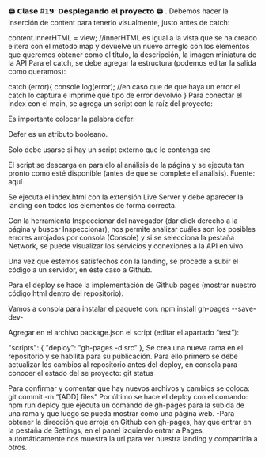🖨️ 𝗖𝗹𝗮𝘀𝗲 #𝟭𝟵: 𝗗𝗲𝘀𝗽𝗹𝗲𝗴𝗮𝗻𝗱𝗼 𝗲𝗹 𝗽𝗿𝗼𝘆𝗲𝗰𝘁𝗼 🖨️
.
Debemos hacer la inserción de content para tenerlo visualmente, justo antes de catch:

content.innerHTML = view; //innerHTML es igual a la vista que se ha creado e itera con el metodo map y devuelve un nuevo arreglo con los elementos que queremos obtener como el título, la descripción, la imagen miniatura de la API
Para el catch, se debe agregar la estructura (podemos editar la salida como queramos):

catch (error){
console.log(error); //en caso que de que haya un error el catch lo captura e imprime qué tipo de error devolvió
}
Para conectar el index con el main, se agrega un script con la raíz del proyecto:

<script defer src="./assets/main.js"></script> <!--cuando ésto se ejecute en el navegador, va a leer el archivo main y asignar en memoria c/u de los elementos API, options (la lógica del código).-->
Es importante colocar la palabra defer:

Defer es un atributo booleano.

Solo debe usarse si hay un script externo que lo contenga src

El script se descarga en paralelo al análisis de la página y se ejecuta tan pronto como esté disponible (antes de que se complete el análisis).
Fuente: aquí
.

Se ejecuta el index.html con la extensión Live Server y debe aparecer la landing con todos los elementos de forma correcta.

Con la herramienta Inspeccionar del navegador (dar click derecho a la página y buscar Inspeccionar), nos permite analizar cuáles son los posibles errores arrojados por consola (Console) y si se selecciona la pestaña Network, se puede visualizar los servicios y conexiones a la API en vivo.

Una vez que estemos satisfechos con la landing, se procede a subir el código a un servidor, en éste caso a Github.

Para el deploy se hace la implementación de Github pages (mostrar nuestro código html dentro del repositorio).

Vamos a consola para instalar el paquete con: npm install gh-pages --save-dev-

Agregar en el archivo package.json el script (editar el apartado “test”):

"scripts": {
"deploy": "gh-pages -d src"
},
Se crea una nueva rama en el repositorio y se habilita para su publicación. Para ello primero se debe actualizar los cambios al repositorio antes del deploy, en consola para conocer el estado del se proyecto: git status

Para confirmar y comentar que hay nuevos archivos y cambios se coloca: git commit -m “[ADD] files”
Por último se hace el deploy con el comando: npm run deploy que ejecuta un comando de gh-pages para la subida de una rama y que luego se pueda mostrar como una página web.
-Para obtener la dirección que arroja en Github con gh-pages, hay que entrar en la pestaña de Settings, en el panel izquierdo entrar a Pages, automáticamente nos muestra la url para ver nuestra landing y compartirla a otros.